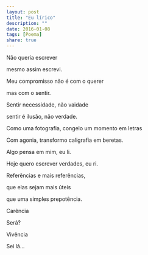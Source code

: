 ```yaml
---
layout: post
title: "Eu lírico"
description: ""
date: 2016-01-08
tags: [Poema]
share: true
---
```


Não queria escrever

mesmo assim escrevi.

Meu compromisso não é com o querer

mas com o sentir.

Sentir necessidade, não vaidade

sentir é ilusão, não verdade.

Como uma fotografia, congelo um momento em letras

Com agonia, transformo caligrafia em beretas.


Algo pensa em mim, eu li.

Hoje quero escrever verdades, eu ri.

Referências e mais referências,

que elas sejam mais úteis

que uma simples prepotência.


Carência

Será?

Vivência

Sei lá...
